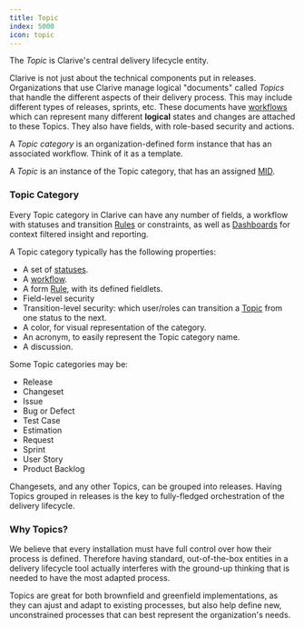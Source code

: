 ```yaml
---
title: Topic
index: 5000
icon: topic
---
```


The *Topic* is Clarive's central delivery lifecycle entity.

Clarive is not just about the technical components put in releases.  Organizations that use Clarive manage logical
"documents" called *Topics* that handle the different aspects of their delivery process. This may include different
types of releases, sprints, etc.  These documents have [workflows](/concepts/workflow) which can represent many
different **logical** states and changes are attached to these Topics. They also have fields, with role-based security
and actions.

A *Topic category* is an organization-defined form instance that has an associated workflow. Think of it as a template.

A *Topic* is an instance of the Topic category, that has an assigned [MID](/concepts/mid).

### Topic Category

Every Topic category in Clarive can have any number of fields, a workflow with statuses and transition
[Rules](/concepts/rule) or constraints, as well as [Dashboards](/concepts/dashboards) for context filtered insight and
reporting.

A Topic category typically has the following properties:

-  A set of [statuses](/concepts/status).
-  A [workflow](/concepts/workflow).
-  A form [Rule](/concepts/rule), with its defined fieldlets.
-  Field-level security
-  Transition-level security: which user/roles can transition a [Topic](/concepts/topic) from one status to the next.
-  A color, for visual representation of the category.
-  An acronym, to easily represent the Topic category name.
-  A discussion.

Some Topic categories may be:

-  Release
-  Changeset
-  Issue
-  Bug or Defect
-  Test Case
-  Estimation
-  Request
-  Sprint
-  User Story
-  Product Backlog

Changesets, and any other Topics, can be grouped into releases. Having Topics grouped in releases is the key to
fully-fledged orchestration of the delivery lifecycle.

### Why Topics?

We believe that every installation must have full control over how their process is defined. Therefore having standard,
out-of-the-box entities in a delivery lifecycle tool actually interferes with the ground-up thinking that is needed to
have the most adapted process.

Topics are great for both brownfield and greenfield implementations, as they can ajust and adapt to existing processes,
but also help define new, unconstrained processes that can best represent the organization's needs.
